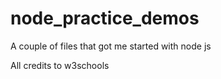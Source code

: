 # node_practice_demos

A couple of files that got me started with node js

All credits to w3schools
